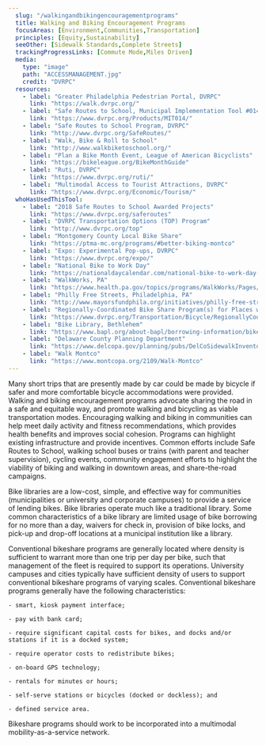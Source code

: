 ```yaml
---
  slug: "/walkingandbikingencouragementprograms"
  title: Walking and Biking Encouragement Programs 
  focusAreas: [Environment,Communities,Transportation]
  principles: [Equity,Sustainability]
  seeOther: [Sidewalk Standards,Complete Streets]
  trackingProgressLinks: [Commute Mode,Miles Driven]
  media: 
    type: "image"
    path: "ACCESSMANAGEMENT.jpg"
    credit: "DVRPC"
  resources: 
    - label: "Greater Philadelphia Pedestrian Portal, DVRPC"
      link: "https://walk.dvrpc.org/"
    - label: "Safe Routes to School, Municipal Implementation Tool #014, DVRPC"
      link: "https://www.dvrpc.org/Products/MIT014/"
    - label: "Safe Routes to School Program, DVRPC"
      link: "http://www.dvrpc.org/SafeRoutes/"
    - label: "Walk, Bike & Roll to School"
      link: "http://www.walkbiketoschool.org/"
    - label: "Plan a Bike Month Event, League of American Bicyclists"
      link: "https://bikeleague.org/BikeMonthGuide"
    - label: "Ruti, DVRPC"
      link: "https://www.dvrpc.org/ruti/"
    - label: "Multimodal Access to Tourist Attractions, DVRPC"
      link: "https://www.dvrpc.org/Economic/Tourism/"
  whoHasUsedThisTool: 
    - label: "2018 Safe Routes to School Awarded Projects"
      link: "https://www.dvrpc.org/saferoutes"
    - label: "DVRPC Transportation Options (TOP) Program"
      link: "http://www.dvrpc.org/top"
    - label: "Montgomery County Local Bike Share"
      link: "https://ptma-mc.org/programs/#better-biking-montco"
    - label: "Expo: Experimental Pop-ups, DVRPC"
      link: "https://www.dvrpc.org/expo/"
    - label: "National Bike to Work Day"
      link: "https://nationaldaycalendar.com/national-bike-to-work-day-third-friday-in-may/"
    - label: "WalkWorks, PA"
      link: "https://www.health.pa.gov/topics/programs/WalkWorks/Pages/WalkWorks.aspx"
    - label: "Philly Free Streets, Philadelphia, PA"
      link: "http://www.mayorsfundphila.org/initiatives/philly-free-streets/"
    - label: "Regionally-Coordinated Bike Share Program(s) for Places within the DVRPC Region"
      link: "https://www.dvrpc.org/Transportation/Bicycle/RegionallyCoordinatedBikeShare/"
    - label: "Bike Library, Bethlehem"
      link: "https://www.bapl.org/about-bapl/borrowing-information/bike-bethlehem/#:~:text=RULES%3A,while%20bike%20is%20in%20use."
    - label: "Delaware County Planning Department"
      link: "https://www.delcopa.gov/planning/pubs/DelCoSidewalkInventory.pdf"
    - label: "Walk Montco"
      link: "https://www.montcopa.org/2109/Walk-Montco"
---
```


Many short trips that are presently made by car could be made by bicycle if safer and more comfortable bicycle accommodations were provided. Walking and biking encouragement programs advocate sharing the road in a safe and equitable way, and promote walking and bicycling as viable transportation modes. Encouraging walking and biking in communities can help meet daily activity and fitness recommendations, which provides health benefits and improves social cohesion. Programs can highlight existing infrastructure and provide incentives. Common efforts include Safe Routes to School, walking school buses or trains (with parent and teacher supervision), cycling events, community engagement efforts to highlight the viability of biking and walking in downtown areas, and share-the-road campaigns.

Bike libraries are a low-cost, simple, and effective way for communities (municipalities or university and corporate campuses) to provide a service of lending bikes. Bike libraries operate much like a traditional library. Some common characteristics of a bike library are limited usage of bike borrowing for no more than a day, waivers for check in, provision of bike locks, and pick-up and drop-off locations at a municipal institution like a library.

Conventional bikeshare programs are generally located where density is sufficient to warrant more than one trip per day per bike, such that management of the fleet is required to support its operations. University campuses and cities typically have sufficient density of users to support conventional bikeshare programs of varying scales. Conventional bikeshare programs generally have the following characteristics:

    - smart, kiosk payment interface;

    - pay with bank card;

    - require significant capital costs for bikes, and docks and/or stations if it is a docked system;

    - require operator costs to redistribute bikes;

    - on-board GPS technology;

    - rentals for minutes or hours;

    - self-serve stations or bicycles (docked or dockless); and

    - defined service area.

Bikeshare programs should work to be incorporated into a multimodal mobility-as-a-service network.
